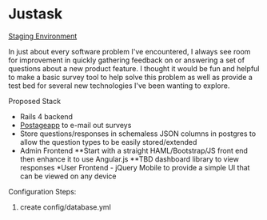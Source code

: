 # Justask

[Staging Environment](http://www.davidjconnolly.com/)

In just about every software problem I've encountered, I always see room for improvement in quickly gathering feedback on or answering a set of questions about a new product feature.  I thought it would be fun and helpful to make a basic survey tool to help solve this problem as well as provide a test bed for several new technologies I've been wanting to explore.

Proposed Stack
* Rails 4 backend
* [Postageapp](http://postageapp.com/) to e-mail out surveys
* Store questions/responses in schemaless JSON columns in postgres to allow the question types to be easily stored/extended
* Admin Frontend
**Start with a straight HAML/Bootstrap/JS front end then enhance it to use Angular.js
**TBD dashboard library to view responses
*User Frontend - jQuery Mobile to provide a simple UI that can be viewed on any device

Configuration Steps:
1. create config/database.yml
